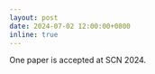 ```yaml
---
layout: post
date: 2024-07-02 12:00:00+0800
inline: true
---
```


One paper is accepted at SCN 2024.
